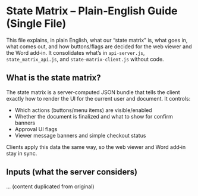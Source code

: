 # State Matrix – Plain‑English Guide (Single File)

This file explains, in plain English, what our “state matrix” is, what goes in, what comes out, and how buttons/flags are decided for the web viewer and the Word add‑in. It consolidates what’s in `api-server.js`, `state_matrix_api.js`, and `state-matrix-client.js` without code.

## What is the state matrix?
The state matrix is a server‑computed JSON bundle that tells the client exactly how to render the UI for the current user and document. It controls:
- Which actions (buttons/menu items) are visible/enabled
- Whether the document is finalized and what to show for confirm banners
- Approval UI flags
- Viewer message banners and simple checkout status

Clients apply this data the same way, so the web viewer and Word add‑in stay in sync.

## Inputs (what the server considers)
... (content duplicated from original)
